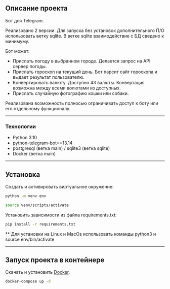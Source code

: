 ## Описание проекта

Бот для Telegram.

Реализовано 2 версии. Для запуска без установок дополнительного П/О использовать ветку sqlite.
В ветке sqlite взаимодействие с БД сведено к минимуму.

Бот может:
- Прислать погоду в выбранном городе. Делается запрос на API сервер погоды.
- Прислать гороскоп на текущий день. Бот парсит сайт гороскопа и выдает результат пользователю.
- Конвертировать валюту. Доступно 43 валюты. Конвертация возможна между всеми волютами из доступных.
- Прислать случайную фотографию кошки или собаки.

Реализована возможность полносью ограничивать доступ к боту или его отдельному функционалу.
___

### Технологии

- Python 3.10
- python-telegram-bot==13.14
- postgresql (ветка main) / sqlite3 (ветка sqlite)
- Docker (ветка main)
___

## Установка

Cоздать и активировать виртуальное окружение:
```sh
python -m venv env

source venv/scripts/activate
```

Установить зависимости из файла requirements.txt:
```sh
pip install -r requirements.txt
```

** Для установки на Linux и MacOs использовать команды python3 и source env/bin/activate
___

## Запуск проекта в контейнере

Скачать и установить [Docker](https://www.docker.com/).
```sh
docker-compose up -d
```
